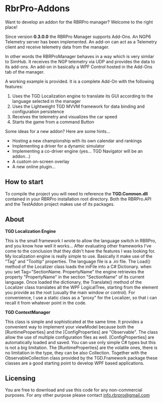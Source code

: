 # RbrPro-Addons
Want to develop an addon for the RBRPro manager? Welcome to the right place!

Since version <b>0.3.0.0</b> the RBRPro Manager supports Add-Ons. An NGP6 Telemetry server has been implemented. An add-on can act as a Telemetry client and receive telemetry data from the manager.

In other words the RBRProManager behaves in a way which is very similar to SimHub. It receives the NGP telemetry via UDP and provides the data to its add-ons.
An add-on in basically a WPF Control hosted in the Add-Ons tab of the manager.

A working example is provided.
It is a complete Add-On with the following features:

1. Uses the TGD Localization engine to translate its GUI according to the language selected in the manager
2. Uses the Lightweight TGD MVVM framework for data binding and configuration persistence
3. Receives the telemetry and visualizes the car speed
4. Starts the game from a command Button

Some ideas for a new addon? Here are some hints...

- Hosting a new championship with its own calendar and rankings
- Implementing a driver for a dynamic simulator
- Implementing a co-driver engine (yes... TGD Navigator will be an addon...)
- A custom on-screen overlay
- A new online plugin...

How to start
---------------------------
To compile the project you will need to reference the <b>TGD.Common.dll</b> contained in your RBRPro installation root directory. Both the RBRPro.API and the TestAddon project makes use of its packages.

About
---------------------------
<b>TGD Localization Engine</b>

This is the small framework I wrote to allow the language switch in RBRPro, and you know how well it works...
After evaluating other frameworks I've come to the conclusion that they didn't have the features I was looking for.
My localization engine is really simple to use. Basically it make use of the "Tag" and "Tooltip" properties.
The language file is a .ini file. The Load() method of the Localizer class loads the iniFile into a C# Dictionary.
when you set Tag="SectionName. PropertyName" the engine retrievies the property "PropertyName" in the section "SectionName" of its current language.
Once loaded the dictionary, the Translate() method of the Localizer class translates all the WPF LogicalTree, starting from the element you provide as the root (usually the main window or control). For convenience, I  use a static class as a "proxy" for the Localizer, so that i can recall it from whatever point in the code.

<b>TGD ContextManager</b>

This class is simple and sophisticated at the same time. It provides a convenient way to implement your viewModel because both the [RuntimeProperties] and the [ConfigProperties] are "Observable". The class allow the use of multiple configuration files as well. [ConfigProperties] are automatically loaded and saved. You can use only simple C# types but this is not a big limitation. The [RuntimeProperties] are the volatile ones, there is no limitation in the type, they can be also Collection.
Together with the ObservableCollection class provided by the TGD.Framework package these classes are a good starting point to develop WPF based applications.

Licensing
---------------------------
You are free to download and use this code for any non-commercial purposes. For any other purpose please contact info.rbrpro@gmail.com
